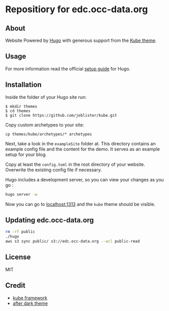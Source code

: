 # Repositiory for edc.occ-data.org


## About

Website Powered by [Hugo](https://gohugo.io/) with generous support from the [Kube theme](https://github.com/jeblister/kube). 

## Usage

For more information read the official [setup guide](//gohugo.io/overview/installing/) for Hugo.

## Installation

Inside the folder of your Hugo site run:

    $ mkdir themes
    $ cd themes
    $ git clone https://github.com/jeblister/kube.git

Copy custom archetypes to your site:

```shell
cp themes/kube/archetypes/* archetypes
```


Next, take a look in the `exampleSite` folder at. This directory contains an example config file and the content for the demo. It serves as an example setup for your blog. 

Copy at least the `config.toml` in the root directory of your website. Overwrite the existing config file if necessary. 

Hugo includes a development server, so you can view your changes as you go :

``` sh
hugo server -w
```

Now you can go to [localhost:1313](http://localhost:1313) and the `kube`
theme should be visible.

## Updating edc.occ-data.org

``` sh
rm -rf public
./hugo
aws s3 sync public/ s3://edc.occ-data.org --acl public-read
```


## License

MIT

## Credit 

- [kube framework](https://imperavi.com/kube/)
- [after dark theme](https://github.com/comfusion/after-dark)


